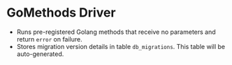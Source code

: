 # GoMethods Driver

* Runs pre-registered Golang methods that receive no parameters and return `error` on failure.
* Stores migration version details in table ``db_migrations``.
  This table will be auto-generated.